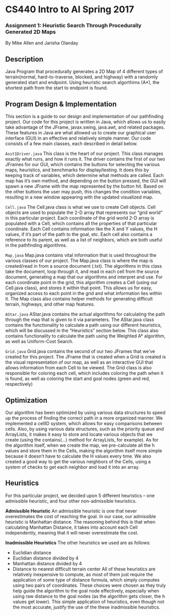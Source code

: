 # CS440 Intro to AI Spring 2017
### Assignment 1: Heuristic Search Through Procedurally Generated 2D Maps
By Mike Allen and Jarisha Olanday

## Description
Java Program that procedurally generates a 2D Map of 4 different types of terrain(normal, hard-to-traverse, blocked, and highway) with a randomly generated start and endpoint. Using heuristic search algorthims (A*), the shortest path from the start to endpoint is found.

## Program Design & Implementation
This section is a guide to our design and implementation of our pathfinding project. Our code for this project is written in Java, which allows us to easily take advantage of the JFrame, javax.swing, java.awt, and related packages. These features in Java are what allowed us to create our graphical user interface (GUI) in an effective and relatively simple manner. Our code consists of a few main classes, each described in detail below.

`Asst1Driver.java`
This class is the heart of our project. This class manages exactly what runs, and how it runs it. The driver contains the first of our two JFrames for our GUI, which contains the buttons for selecting the various maps, heuristics, and benchmarks for display/testing. It does this by keeping track of variables, which determine what methods are called. Each map has it’s own method, and depending on the button pressed, the GUI will spawn a new JFrame with the map represented by the button hit. Based on the other buttons the user may push, this changes the condition variables, resulting in a new window appearing with the updated visualized map. 

`Cell.java`
The Cell.java class is what we use to create Cell objects. Cell objects are used to populate the 2-D array that represents our “grid world” in this particular project. Each coordinate of the grid world 2-D array is populated with a Cell, which contains all the properties of that particular coordinate. Each Cell contains information like the X and Y values, the H values, if it’s part of the path to the goal, etc. Each cell also contains a reference to its parent, as well as a list of neighbors, which are both useful in the pathfinding algorithms.

`Map.java`
Map.java contains vital information that is used throughout the various classes of our project. The Map.java class is where the map is created/read in from a source document (.txt). The algorithms in this class take the document, loop through it, and read in each cell from the source document, generating a map that our algorithms and interpret and use. For each coordinate point in the grid, this algorithm creates a Cell (using our Cell.java class), and stores it within that point. This allows us for easy, organized access to each point in the grid and what information lies within it. The Map class also contains helper methods for generating difficult terrain, highways, and other map features.

`AStar.java`
AStar.java contains the actual algorithms for calculating the path through the map that is given to it via parameters. The AStar.java class contains the functionality to calculate a path using our different heuristics, which will be discussed in the “Heuristics” section below. This class also contains functionality to calculate the path using the Weighted A* algorithm, as well as Uniform-Cost Search.

`Grid.java`
Grid.java contains the second of our two JFrames that we’ve created for this project. The JFrame that is created when a Grid is created is the visual representation of our map, as well as an interactive GUI that allows information from each Cell to be viewed. The Grid class is also responsible for coloring each cell, which includes coloring the path when it is found, as well as coloring the start and goal nodes (green and red, respectively)

## Optimization
Our algorithm has been optimized by using various data structures to speed up the process of finding the correct path in a more organized manner. We implemented a cellID system, which allows for easy comparisons between cells. Also, by using various data structures, such as the priority queue and ArrayLists, it makes it easy to store and locate various objects that we create (using the contains(…) method for ArrayLists, for example). As for the algorithm itself, when we create the map, we pre-calculate all the h values and store them in the Cells, making the algorithm itself more simple because it doesn’t have to calculate the H values every time. We also created a good way to get the various neighbors of the Cells, using a system of checks to get each neighbor and load it into an array.

## Heuristics
For this particular project, we decided upon 5 different heuristics – one admissible heuristic, and four other non-admissible heuristics.

**Admissible Heuristic**
An admissible heuristic is one that never overestimates the cost of reaching the goal. In our case, our admissible heuristic is Manhattan distance. The reasoning behind this is that when calculating Manhattan Distance, it takes into account each Cell independently, meaning that it will never overestimate the cost.

**Inadmissible Heuristics**
The other heuristics we used are as follows:
-	Euclidian distance
-	Euclidian distance divided by 4
-	Manhattan distance divided by 4
-	Distance to nearest difficult terrain center
All of these heuristics are relatively inexpensive to compute, as most of them just require the application of some type of distance formula, which simply computes using two pairs of coordinates. These choices were chosen as they truly help guide the algorithm to the goal node effectively, especially when using raw distance to the goal nodes (as the algorithm gets closer, the h values get lower). This simple application of heuristics, even though not the most accurate, justify the use of the these inadmissible heuristics. 

